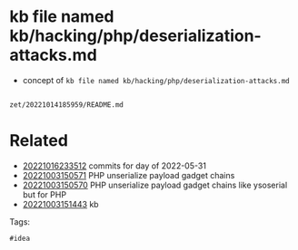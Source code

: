 # kb file named kb/hacking/php/deserialization-attacks.md

- concept of `kb file named kb/hacking/php/deserialization-attacks.md`

```
```

` zet/20221014185959/README.md `

# Related

- [20221016233512](/zet/20221016233512/README.md) commits for day of 2022-05-31
- [20221003150571](/zet/20221003150571/README.md) PHP unserialize payload gadget chains
- [20221003150570](/zet/20221003150570/README.md) PHP unserialize payload gadget chains like ysoserial but for PHP
- [20221003151443](/zet/20221003151443/README.md) kb

Tags:

    #idea
